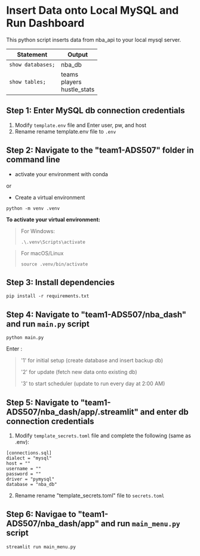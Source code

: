 # Insert Data onto Local MySQL and Run Dashboard

This python script inserts data from nba_api to your local mysql server.

| Statement         | Output                                         |
|------------------|-----------------------------------------------|
| `show databases;` | nba_db                                   |
| `show tables;`   | teams<br>players<br>hustle_stats |


## Step 1: Enter MySQL db connection credentials 

   1. Modify `template.env` file and Enter user, pw, and host
   2. Rename rename template.env file to `.env`

## Step 2: Navigate to the "team1-ADS507" folder in command line

* activate your environment with conda

or 

* Create a virtual environment
```
python -m venv .venv
```

**To activate your virtual environment:**

> For Windows:
> ```
> .\.venv\Scripts\activate
> ```

> For macOS/Linux
> ```
> source .venv/bin/activate
> ```

## Step 3: Install dependencies
```
pip install -r requirements.txt
```

## Step 4: Navigate to "team1-ADS507/nba_dash" and run `main.py` script
```
python main.py
```
Enter :
> '1' for initial setup (create database and insert backup db)
> 
> '2' for update (fetch new data onto existing db)
> 
> '3' to start scheduler (update to run every day at 2:00 AM)

## Step 5: Navigate to "team1-ADS507/nba_dash/app/.streamlit" and enter db connection credentials 

   1. Modify `template_secrets.toml` file and complete the following (same as .env):
```
[connections.sql]
dialect = "mysql"
host = ""
username = ""
password = ""
driver = "pymysql"
database = "nba_db"
```
   2. Rename rename "template_secrets.toml" file to `secrets.toml`

## Step 6: Navigae to "team1-ADS507/nba_dash/app" and run `main_menu.py` script
```
streamlit run main_menu.py
```